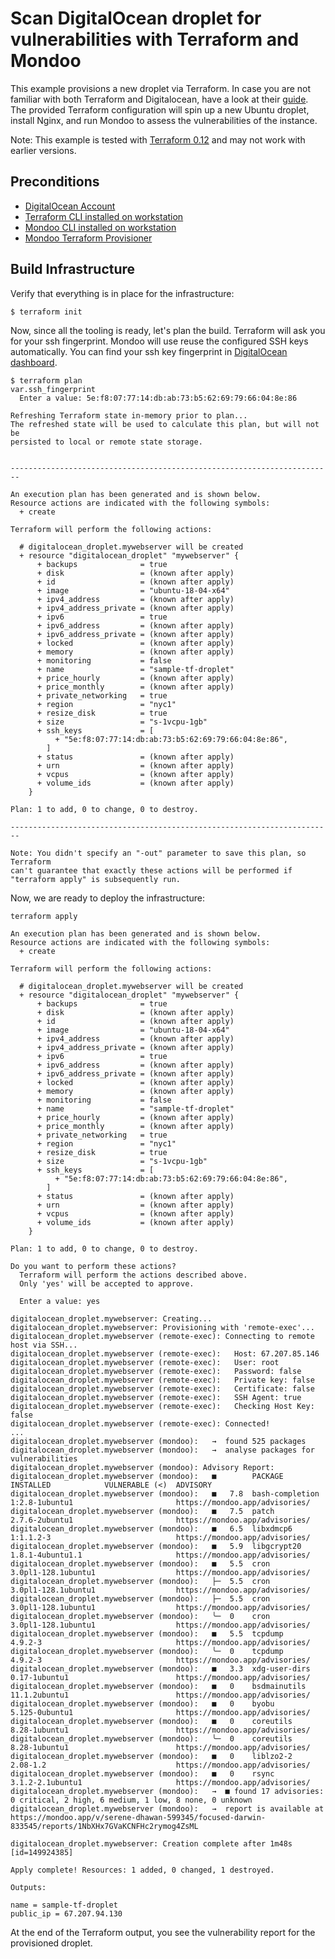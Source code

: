 # Scan DigitalOcean droplet for vulnerabilities with Terraform and Mondoo

This example provisions a new droplet via Terraform. In case you are not familiar with both Terraform and Digitalocean, have a look at their [guide](https://www.digitalocean.com/community/tutorials/how-to-use-terraform-with-digitalocean). The provided Terraform configuration will spin up a new Ubuntu droplet, install Nginx, and run Mondoo to assess the vulnerabilities of the instance. 

Note: This example is tested with [Terraform 0.12](https://www.terraform.io/upgrade-guides/0-12.html) and may not work with earlier versions.

## Preconditions

 * [DigitalOcean Account](https://www.digitalocean.com/)
 * [Terraform CLI installed on workstation](https://learn.hashicorp.com/terraform/getting-started/install.html)
 * [Mondoo CLI installed on workstation](https://mondoo.io/docs/agent/installation)
 * [Mondoo Terraform Provisioner](https://mondoo.io/docs/apps/terraform)

## Build Infrastructure

Verify that everything is in place for the infrastructure:

```
$ terraform init
```

Now, since all the tooling is ready, let's plan the build. Terraform will ask you for your ssh fingerprint. Mondoo will use reuse the configured SSH keys automatically. You can find your ssh key fingerprint in [DigitalOcean dashboard](https://cloud.digitalocean.com/account/securitys).

```
$ terraform plan                                                                            
var.ssh_fingerprint
  Enter a value: 5e:f8:07:77:14:db:ab:73:b5:62:69:79:66:04:8e:86

Refreshing Terraform state in-memory prior to plan...
The refreshed state will be used to calculate this plan, but will not be
persisted to local or remote state storage.


------------------------------------------------------------------------

An execution plan has been generated and is shown below.
Resource actions are indicated with the following symbols:
  + create

Terraform will perform the following actions:

  # digitalocean_droplet.mywebserver will be created
  + resource "digitalocean_droplet" "mywebserver" {
      + backups              = true
      + disk                 = (known after apply)
      + id                   = (known after apply)
      + image                = "ubuntu-18-04-x64"
      + ipv4_address         = (known after apply)
      + ipv4_address_private = (known after apply)
      + ipv6                 = true
      + ipv6_address         = (known after apply)
      + ipv6_address_private = (known after apply)
      + locked               = (known after apply)
      + memory               = (known after apply)
      + monitoring           = false
      + name                 = "sample-tf-droplet"
      + price_hourly         = (known after apply)
      + price_monthly        = (known after apply)
      + private_networking   = true
      + region               = "nyc1"
      + resize_disk          = true
      + size                 = "s-1vcpu-1gb"
      + ssh_keys             = [
          + "5e:f8:07:77:14:db:ab:73:b5:62:69:79:66:04:8e:86",
        ]
      + status               = (known after apply)
      + urn                  = (known after apply)
      + vcpus                = (known after apply)
      + volume_ids           = (known after apply)
    }

Plan: 1 to add, 0 to change, 0 to destroy.

------------------------------------------------------------------------

Note: You didn't specify an "-out" parameter to save this plan, so Terraform
can't guarantee that exactly these actions will be performed if
"terraform apply" is subsequently run.
```

Now, we are ready to deploy the infrastructure:


```
terraform apply 

An execution plan has been generated and is shown below.
Resource actions are indicated with the following symbols:
  + create

Terraform will perform the following actions:

  # digitalocean_droplet.mywebserver will be created
  + resource "digitalocean_droplet" "mywebserver" {
      + backups              = true
      + disk                 = (known after apply)
      + id                   = (known after apply)
      + image                = "ubuntu-18-04-x64"
      + ipv4_address         = (known after apply)
      + ipv4_address_private = (known after apply)
      + ipv6                 = true
      + ipv6_address         = (known after apply)
      + ipv6_address_private = (known after apply)
      + locked               = (known after apply)
      + memory               = (known after apply)
      + monitoring           = false
      + name                 = "sample-tf-droplet"
      + price_hourly         = (known after apply)
      + price_monthly        = (known after apply)
      + private_networking   = true
      + region               = "nyc1"
      + resize_disk          = true
      + size                 = "s-1vcpu-1gb"
      + ssh_keys             = [
          + "5e:f8:07:77:14:db:ab:73:b5:62:69:79:66:04:8e:86",
        ]
      + status               = (known after apply)
      + urn                  = (known after apply)
      + vcpus                = (known after apply)
      + volume_ids           = (known after apply)
    }

Plan: 1 to add, 0 to change, 0 to destroy.

Do you want to perform these actions?
  Terraform will perform the actions described above.
  Only 'yes' will be accepted to approve.

  Enter a value: yes

digitalocean_droplet.mywebserver: Creating...
digitalocean_droplet.mywebserver: Provisioning with 'remote-exec'...
digitalocean_droplet.mywebserver (remote-exec): Connecting to remote host via SSH...
digitalocean_droplet.mywebserver (remote-exec):   Host: 67.207.85.146
digitalocean_droplet.mywebserver (remote-exec):   User: root
digitalocean_droplet.mywebserver (remote-exec):   Password: false
digitalocean_droplet.mywebserver (remote-exec):   Private key: false
digitalocean_droplet.mywebserver (remote-exec):   Certificate: false
digitalocean_droplet.mywebserver (remote-exec):   SSH Agent: true
digitalocean_droplet.mywebserver (remote-exec):   Checking Host Key: false
digitalocean_droplet.mywebserver (remote-exec): Connected!
...
digitalocean_droplet.mywebserver (mondoo):   →  found 525 packages
digitalocean_droplet.mywebserver (mondoo):   →  analyse packages for vulnerabilities
digitalocean_droplet.mywebserver (mondoo): Advisory Report:
digitalocean_droplet.mywebserver (mondoo):   ■        PACKAGE          INSTALLED            VULNERABLE (<)  ADVISORY
digitalocean_droplet.mywebserver (mondoo):   ■   7.8  bash-completion  1:2.8-1ubuntu1                       https://mondoo.app/advisories/
digitalocean_droplet.mywebserver (mondoo):   ■   7.5  patch            2.7.6-2ubuntu1                       https://mondoo.app/advisories/
digitalocean_droplet.mywebserver (mondoo):   ■   6.5  libxdmcp6        1:1.1.2-3                            https://mondoo.app/advisories/
digitalocean_droplet.mywebserver (mondoo):   ■   5.9  libgcrypt20      1.8.1-4ubuntu1.1                     https://mondoo.app/advisories/
digitalocean_droplet.mywebserver (mondoo):   ■   5.5  cron             3.0pl1-128.1ubuntu1                  https://mondoo.app/advisories/
digitalocean_droplet.mywebserver (mondoo):   ├─  5.5  cron             3.0pl1-128.1ubuntu1                  https://mondoo.app/advisories/
digitalocean_droplet.mywebserver (mondoo):   ├─  5.5  cron             3.0pl1-128.1ubuntu1                  https://mondoo.app/advisories/
digitalocean_droplet.mywebserver (mondoo):   ╰─  0    cron             3.0pl1-128.1ubuntu1                  https://mondoo.app/advisories/
digitalocean_droplet.mywebserver (mondoo):   ■   5.5  tcpdump          4.9.2-3                              https://mondoo.app/advisories/
digitalocean_droplet.mywebserver (mondoo):   ╰─  0    tcpdump          4.9.2-3                              https://mondoo.app/advisories/
digitalocean_droplet.mywebserver (mondoo):   ■   3.3  xdg-user-dirs    0.17-1ubuntu1                        https://mondoo.app/advisories/
digitalocean_droplet.mywebserver (mondoo):   ■   0    bsdmainutils     11.1.2ubuntu1                        https://mondoo.app/advisories/
digitalocean_droplet.mywebserver (mondoo):   ■   0    byobu            5.125-0ubuntu1                       https://mondoo.app/advisories/
digitalocean_droplet.mywebserver (mondoo):   ■   0    coreutils        8.28-1ubuntu1                        https://mondoo.app/advisories/
digitalocean_droplet.mywebserver (mondoo):   ╰─  0    coreutils        8.28-1ubuntu1                        https://mondoo.app/advisories/
digitalocean_droplet.mywebserver (mondoo):   ■   0    liblzo2-2        2.08-1.2                             https://mondoo.app/advisories/
digitalocean_droplet.mywebserver (mondoo):   ■   0    rsync            3.1.2-2.1ubuntu1                     https://mondoo.app/advisories/
digitalocean_droplet.mywebserver (mondoo):   →  ■ found 17 advisories: 0 critical, 2 high, 6 medium, 1 low, 8 none, 0 unknown
digitalocean_droplet.mywebserver (mondoo):   →  report is available at https://mondoo.app/v/serene-dhawan-599345/focused-darwin-833545/reports/1NbXHx7GVaKCNFHc2rymog4ZsML

digitalocean_droplet.mywebserver: Creation complete after 1m48s [id=149924385]

Apply complete! Resources: 1 added, 0 changed, 1 destroyed.

Outputs:

name = sample-tf-droplet
public_ip = 67.207.94.130
```

At the end of the Terraform output, you see the vulnerability report for the provisioned droplet.